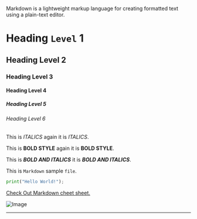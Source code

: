 Markdown is a lightweight markup language for creating formatted text using a plain-text editor.

# Heading `Level` 1

## Heading Level 2

### Heading Level 3

#### Heading Level 4

##### Heading Level 5

###### Heading Level 6

This is _ITALICS_ again it is _ITALICS_.

This is **BOLD STYLE** again it is **BOLD STYLE**.

This is **_BOLD AND ITALICS_** it is **_BOLD AND ITALICS_**.

This is `Markdown` sample `file`.

```python
print("Hello World!");
```

[Check Out Markdown cheet sheet.](https://www.markdownguide.org/cheat-sheet/)

![Image](https://upload.wikimedia.org/wikipedia/commons/thumb/4/48/Markdown-mark.svg/1024px-Markdown-mark.svg.png)

---
